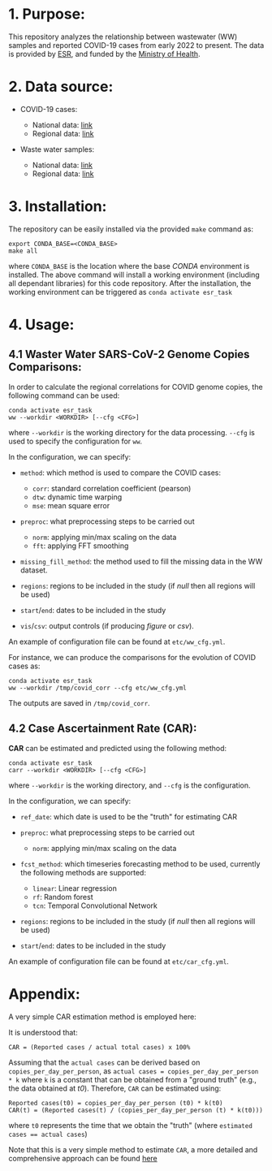 # 1. Purpose:

This repository analyzes the relationship between wastewater (WW) samples and reported COVID-19 cases from early 2022 to present. The data is provided by [ESR](https://github.com/ESR-NZ/covid_in_wastewater), and funded by the [Ministry of Health](https://www.health.govt.nz).

# 2. Data source:

- COVID-19 cases:
    - National data: [link](https://github.com/ESR-NZ/covid_in_wastewater/blob/main/data/cases_national.csv)
    - Regional data: [link](https://github.com/ESR-NZ/covid_in_wastewater/blob/main/data/cases_regional.csv)

- Waste water samples:
    - National data: [link](https://github.com/ESR-NZ/covid_in_wastewater/blob/main/data/ww_national.csv)
    - Regional data: [link](https://github.com/ESR-NZ/covid_in_wastewater/blob/main/data/ww_regional.csv)


# 3. Installation:

The repository can be easily installed via the provided `make` command as:

```
export CONDA_BASE=<CONDA_BASE>
make all
```
where `CONDA_BASE` is the location where the base _CONDA_ environment is installed. The above command will install a working environment (including all dependant libraries) for this code repository. After the installation, the working environment can be triggered as `conda activate esr_task`

# 4. Usage:

## 4.1 Waster Water SARS-CoV-2 Genome Copies Comparisons:

In order to calculate the regional correlations for COVID genome copies, the following command can be used:
```
conda activate esr_task
ww --workdir <WORKDIR> [--cfg <CFG>]
```
where `--workdir` is the working directory for the data processing. `--cfg` is used to specify the configuration for `ww`.

In the configuration, we can specify:

- `method`: which method is used to compare the COVID cases:
    - `corr`: standard correlation coefficient (pearson)
    - `dtw`: dynamic time warping
    - `mse`: mean square error

- `preproc`: what preprocessing steps to be carried out
  - `norm`: applying min/max scaling on the data
  - `fft`: applying FFT smoothing

- `missing_fill_method`: the method used to fill the missing data in the WW dataset.

- `regions`: regions to be included in the study (if _null_ then all regions will be used)

- `start`/`end`: dates to be included in the study

- `vis`/`csv`: output controls (if producing _figure_ or _csv_).

An example of configuration file can be found at `etc/ww_cfg.yml`.


For instance, we can produce the comparisons for the evolution of COVID cases as:
```
conda activate esr_task
ww --workdir /tmp/covid_corr --cfg etc/ww_cfg.yml
```
The outputs are saved in `/tmp/covid_corr`.

## 4.2 Case Ascertainment Rate (CAR):

**CAR** can be estimated and predicted using the following method:
```
conda activate esr_task
carr --workdir <WORKDIR> [--cfg <CFG>]
```
where `--workdir` is the working directory, and `--cfg` is the configuration.

In the configuration, we can specify:

- `ref_date`: which date is used to be the "truth" for estimating CAR

- `preproc`: what preprocessing steps to be carried out
    - `norm`: applying min/max scaling on the data

- `fcst_method`: which timeseries forecasting method to be used, currently the following methods are supported:
    - `linear`: Linear regression
    - `rf`: Random forest
    - `tcn`: Temporal Convolutional Network

- `regions`: regions to be included in the study (if _null_ then all regions will be used)

- `start`/`end`: dates to be included in the study


An example of configuration file can be found at `etc/car_cfg.yml`.


# Appendix:

A very simple CAR estimation method is employed here:

It is understood that:
```
CAR = (Reported cases / actual total cases) x 100%
```

Assuming that the `actual cases` can be derived based on `copies_per_day_per_person`, as `actual cases = copies_per_day_per_person * k` where `k` is a constant that can be obtained from a "ground truth" (e.g., the data obtained at _t0_). Therefore, `CAR` can be estimated using:

```
Reported cases(t0) = copies_per_day_per_person (t0) * k(t0)
CAR(t) = (Reported cases(t) / (copies_per_day_per_person (t) * k(t0)))
```
where `t0` represents the time that we obtain the "truth" (where `estimated cases == actual cases`)

Note that this is a very simple method to estimate `CAR`, a more detailed and comprehensive approach can be found [here](https://www.sciencedirect.com/science/article/pii/S0022519322003241)


